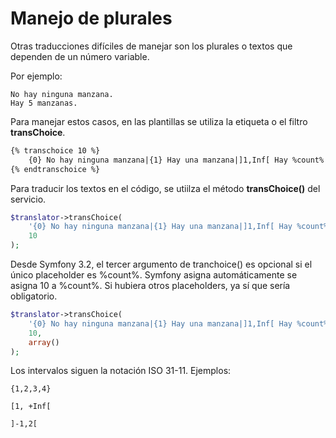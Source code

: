 Manejo de plurales
==================

Otras traducciones difíciles de manejar son los plurales o textos que dependen de un número variable.

Por ejemplo:

```
No hay ninguna manzana.
Hay 5 manzanas.
```

Para manejar estos casos, en las plantillas se utiliza la etiqueta o el filtro **transChoice**.

```html
{% transchoice 10 %}
    {0} No hay ninguna manzana|{1} Hay una manzana|]1,Inf[ Hay %count% manzanas
{% endtranschoice %}
```

Para traducir los textos en el código, se utiilza el método **transChoice()** del servicio.

```php
$translator->transChoice(
    '{0} No hay ninguna manzana|{1} Hay una manzana|]1,Inf[ Hay %count% manzanas',
    10
);
```

Desde Symfony 3.2, el tercer argumento de tranchoice() es opcional si el único placeholder es %count%. Symfony asigna automáticamente se asigna 10 a %count%. Si hubiera otros placeholders, ya sí que sería obligatorio.


```php
$translator->transChoice(
    '{0} No hay ninguna manzana|{1} Hay una manzana|]1,Inf[ Hay %count% manzanas',
    10,
    array()
);
```

Los intervalos siguen la notación ISO 31-11. Ejemplos:

```
{1,2,3,4}

[1, +Inf[

]-1,2[
```


